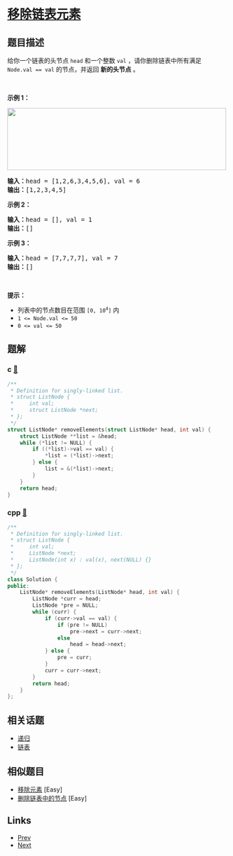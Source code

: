 
# [移除链表元素](https://leetcode-cn.com/problems/remove-linked-list-elements)

## 题目描述

给你一个链表的头节点 <code>head</code> 和一个整数 <code>val</code> ，请你删除链表中所有满足 <code>Node.val == val</code> 的节点，并返回 <strong>新的头节点</strong> 。
<p> </p>

<p><strong>示例 1：</strong></p>
<img alt="" src="https://assets.leetcode.com/uploads/2021/03/06/removelinked-list.jpg" style="width: 500px; height: 142px;" />
<pre>
<strong>输入：</strong>head = [1,2,6,3,4,5,6], val = 6
<strong>输出：</strong>[1,2,3,4,5]
</pre>

<p><strong>示例 2：</strong></p>

<pre>
<strong>输入：</strong>head = [], val = 1
<strong>输出：</strong>[]
</pre>

<p><strong>示例 3：</strong></p>

<pre>
<strong>输入：</strong>head = [7,7,7,7], val = 7
<strong>输出：</strong>[]
</pre>

<p> </p>

<p><strong>提示：</strong></p>

<ul>
	<li>列表中的节点数目在范围 <code>[0, 10<sup>4</sup>]</code> 内</li>
	<li><code>1 <= Node.val <= 50</code></li>
	<li><code>0 <= val <= 50</code></li>
</ul>


## 题解

### c [🔗](remove-linked-list-elements.c) 
```c
/**
 * Definition for singly-linked list.
 * struct ListNode {
 *     int val;
 *     struct ListNode *next;
 * };
 */
struct ListNode* removeElements(struct ListNode* head, int val) {
    struct ListNode **list = &head;
    while (*list != NULL) {
        if ((*list)->val == val) {
            *list = (*list)->next;
        } else {
            list = &(*list)->next;
        }
    }
    return head;
}
```
### cpp [🔗](remove-linked-list-elements.cpp) 
```cpp
/**
 * Definition for singly-linked list.
 * struct ListNode {
 *     int val;
 *     ListNode *next;
 *     ListNode(int x) : val(x), next(NULL) {}
 * };
 */
class Solution {
public:
    ListNode* removeElements(ListNode* head, int val) {
        ListNode *curr = head;
        ListNode *pre = NULL;
        while (curr) {
            if (curr->val == val) {
                if (pre != NULL)
                    pre->next = curr->next;
                else 
                    head = head->next;
            } else {
                pre = curr;
            }
            curr = curr->next;
        }
        return head;
    }
};
```


## 相关话题

- [递归](../../tags/recursion.md) 
- [链表](../../tags/linked-list.md) 


## 相似题目

- [移除元素](../remove-element/README.md)  [Easy] 
- [删除链表中的节点](../delete-node-in-a-linked-list/README.md)  [Easy] 


## Links

- [Prev](../happy-number/README.md) 
- [Next](../count-primes/README.md) 

